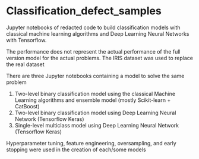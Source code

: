 # Classification_defect_samples
Jupyter notebooks of redacted code to build classification models with classical machine learning algorithms and Deep Learning Neural Networks with Tensorflow.

The performance does not represent the actual performance of the full version model for the actual problems.
The IRIS dataset was used to replace the real dataset

There are three Jupyter notebooks containing a model to solve the same problem
1. Two-level binary classification model using the classical Machine Learning algorithms and ensemble model (mostly Scikit-learn + CatBoost)
2. Two-level binary classification model using Deep Learning Neural Network (Tensorflow Keras)
3. Single-level multiclass model using Deep Learning Neural Network (Tensorflow Keras)

Hyperparameter tuning, feature engineering, oversampling, and early stopping were used in the creation of each/some models  
